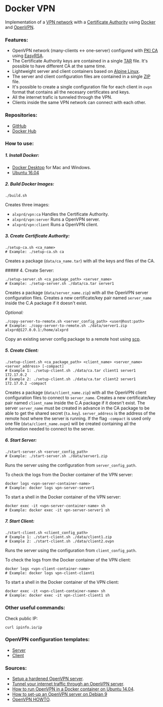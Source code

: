 # Docker VPN

Implementation of a [VPN network](https://en.wikipedia.org/wiki/Virtual_private_network) with a [Certificate Authority](https://en.wikipedia.org/wiki/Certificate_authority) using [Docker](https://www.docker.com/) and [OpenVPN](https://github.com/OpenVPN/openvpn).

### Features:

- OpenVPN network (many-clients <-> one-server) configured with [PKI CA](https://en.wikipedia.org/wiki/Public_key_infrastructure) using [EasyRSA](https://github.com/OpenVPN/easy-rsa).
- The Certificate Authority keys are contained in a single [TAR](https://www.computerhope.com/unix/utar.htm) file. It's possible to have different CA at the same time.
- Lightweight server and client containers based on [Alpine Linux](https://hub.docker.com/_/alpine/).
- The server and client configuration files are contained in a single [ZIP](https://www.computerhope.com/unix/zip.htm) file.
- It's possible to create a single configuration file for each client in `ovpn` format that contains all the necesary certificates and keys.
- All the internet trafic is tunneled through the VPN.
- Clients inside the same VPN network can connect with each other.

### Repositories:

- [GitHub](https://github.com/alxprd/docker-vpn)
- [Docker Hub](https://hub.docker.com/r/alxprd/vpn/)

### How to use:

##### 1. Install Docker:

- [Docker Desktop](https://www.docker.com/products/docker-desktop) for Mac and Windows.
- [Ubuntu 16.04](https://www.digitalocean.com/community/tutorials/how-to-install-and-use-docker-on-ubuntu-16-04)

##### 2. Build Docker Images:
```
./build.sh
```
Creates three images:
- `alxprd/vpn:ca` Handles the Certificate Authority.
- `alxprd/vpn:server` Runs a OpenVPN server.
- `alxprd/vpn:client` Runs a OpenVPN client.

##### 3. Create Certificate Authority:
```
./setup-ca.sh <ca_name>
# Example: ./setup-ca.sh ca
```
Creates a package (`data/ca_name.tar`) with all the keys and files of the CA.

##### 4. Create Server:
```
./setup-server.sh <ca_package_path> <server_name>
# Example: ./setup-server.sh ./data/ca.tar server1
```
Creates a package (`data/server_name.zip`) with all the OpenVPN server configuration files. Creates a new certificate/key pair named `server_name` inside the C.A package if it doesn't exist.

*Optional:*
```
./copy-server-to-remote.sh <server_config_path> <user@host:path>
# Example: ./copy-server-to-remote.sh ./data/server1.zip alxprd@127.0.0.1:/home/alxprd
```
Copy an existing server config package to a remote host using [scp](https://www.computerhope.com/unix/scp.htm).

##### 5. Create Client:
```
./setup-client.sh <ca_package_path> <client_name> <server_name> <server_address> [-compact]
# Example 1: ./setup-client.sh ./data/ca.tar client1 server1 172.17.0.2
# Example 2: ./setup-client.sh ./data/ca.tar client2 server1 172.17.0.2 -compact
```
Creates a package (`data/client_name.zip`) with all the OpenVPN client configuration files to connect to `server_name`. Creates a new certificate/key pair named `client_name` inside the C.A package if it doesn't exist. The server `server_name` must be created in advance in the CA package to be able to get the shared secret (`ta.key`). `server_address` is the address of the remote host where the server is running. If the flag `-compact` is used only one file (`data/client_name.ovpn`) will be created containing all the information needed to connect to the server.

##### 6. Start Server:
```
./start-server.sh <server_config_path>
# Example: ./start-server.sh ./data/server1.zip
```
Runs the server using the configuration from `server_config_path`.

To check the logs from the Docker container of the VPN server:
```
docker logs <vpn-server-container-name>
# Example: docker logs vpn-server-server1
```

To start a shell in the Docker container of the VPN server:
```
docker exec -it <vpn-server-container-name> sh
# Example: docker exec -it vpn-server-server1 sh
```

##### 7. Start Client:
```
./start-client.sh <client_config_path>
# Example 1: ./start-client.sh ./data/client1.zip
# Example 2: ./start-client.sh ./data/client2.ovpn
```
Runs the server using the configuration from `client_config_path`.

To check the logs from the Docker container of the VPN client:
```
docker logs <vpn-client-container-name>
# Example: docker logs vpn-client-client1
```

To start a shell in the Docker container of the VPN client:
```
docker exec -it <vpn-client-container-name> sh
# Example: docker exec -it vpn-client-client1 sh
```

### Other useful commands:

Check public IP:
```
curl ipinfo.io/ip
```

### OpenVPN configuration templates:

- [Server](https://raw.githubusercontent.com/OpenVPN/openvpn/master/sample/sample-config-files/server.conf)
- [Client](https://raw.githubusercontent.com/OpenVPN/openvpn/master/sample/sample-config-files/client.conf)

### Sources:

- [Setup a hardened OpenVPN server](https://www.linode.com/docs/networking/vpn/set-up-a-hardened-openvpn-server/).
- [Tunnel your internet traffic through an OpenVPN server](https://www.linode.com/docs/networking/vpn/tunnel-your-internet-traffic-through-an-openvpn-server/).
- [How to run OpenVPN in a Docker container on Ubuntu 14.04](https://www.digitalocean.com/community/tutorials/how-to-run-openvpn-in-a-docker-container-on-ubuntu-14-04/).
- [How to set-up an OpenVPN server on Debian 9](https://www.digitalocean.com/community/tutorials/how-to-set-up-an-openvpn-server-on-debian-9)
- [OpenVPN HOWTO](https://openvpn.net/howto).